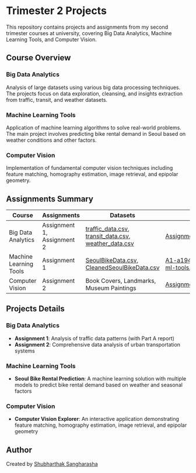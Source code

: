 # Trimester 2 Projects

This repository contains projects and assignments from my second trimester courses at university, covering Big Data Analytics, Machine Learning Tools, and Computer Vision.

## Course Overview

### Big Data Analytics
Analysis of large datasets using various big data processing techniques. The projects focus on data exploration, cleansing, and insights extraction from traffic, transit, and weather datasets.

### Machine Learning Tools
Application of machine learning algorithms to solve real-world problems. The main project involves predicting bike rental demand in Seoul based on weather conditions and other factors.

### Computer Vision
Implementation of fundamental computer vision techniques including feature matching, homography estimation, image retrieval, and epipolar geometry.

## Assignments Summary

| Course | Assignments | Datasets | Notebooks | PDF Reports | Live Demo |
|--------|-------------|----------|-----------|------------|-----------|
| Big Data Analytics | Assignment 1, Assignment 2 | [traffic_data.csv](https://github.com/shubharthaksangharsha/trimester2/blob/main/big-data-project/dataset/traffic_data.csv), [transit_data.csv](https://github.com/shubharthaksangharsha/trimester2/blob/main/big-data-project/dataset/transit_data.csv), [weather_data.csv](https://github.com/shubharthaksangharsha/trimester2/blob/main/big-data-project/dataset/weather_data.csv) | [Assignment2_Big_Data_Analysis.ipynb](https://github.com/shubharthaksangharsha/trimester2/blob/main/big-data-project/Assignment2_Big_Data_Analysis.ipynb) | [a1944839_Shubharthak_Sangharasha_Assignment1-Part_A.pdf](https://github.com/shubharthaksangharsha/trimester2/blob/main/big-data-project/a1944839_Shubharthak_Sangharasha_Assignment1-Part_A.pdf) | - |
| Machine Learning Tools | Assignment 1 | [SeoulBikeData.csv](https://github.com/shubharthaksangharsha/trimester2/blob/main/ml-tools/assingment1/SeoulBikeData.csv), [CleanedSeoulBikeData.csv](https://github.com/shubharthaksangharsha/trimester2/blob/main/ml-tools/assingment1/CleanedSeoulBikeData.csv) | [A1-a1944839-shubharthak-2025-ml-tools.ipynb](https://github.com/shubharthaksangharsha/trimester2/blob/main/ml-tools/assingment1/A1-a1944839-shubharthak-2025-ml-tools.ipynb) | [A1-a1944839-shubharthak-2025-ml-tools.pdf](https://github.com/shubharthaksangharsha/trimester2/blob/main/ml-tools/assingment1/pdf/A1-a1944839-shubharthak-2025-ml-tools.pdf) | [mlt-a1.devshubh.me](https://mlt-a1.devshubh.me) |
| Computer Vision | Assignment 2 | Book Covers, Landmarks, Museum Paintings | [Assignment_2_Notebook.ipynb](https://github.com/shubharthaksangharsha/trimester2/blob/main/opencv/Assignment_2_Notebook.ipynb) | - | [a2-cv.devshubh.me](https://a2-cv.devshubh.me) |

## Projects Details

### Big Data Analytics
- **Assignment 1**: Analysis of traffic data patterns (with Part A report)
- **Assignment 2**: Comprehensive data analysis of urban transportation systems

### Machine Learning Tools
- **Seoul Bike Rental Prediction**: A machine learning solution with multiple models to predict bike rental demand based on weather and seasonal factors

### Computer Vision
- **Computer Vision Explorer**: An interactive application demonstrating feature matching, homography estimation, image retrieval, and epipolar geometry

## Author
Created by [Shubharthak Sangharasha](https://devshubh.me/) 